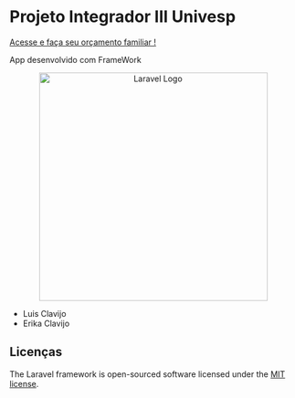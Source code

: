
# Projeto Integrador III Univesp

[Acesse e faça seu orçamento familiar !](https://orca.app.br)

App desenvolvido  com FrameWork

<p align="center"><a href="https://laravel.com" target="_blank"><img src="https://raw.githubusercontent.com/laravel/art/master/logo-lockup/5%20SVG/2%20CMYK/1%20Full%20Color/laravel-logolockup-cmyk-red.svg" width="400" alt="Laravel Logo"></a></p>
 

- Luis Clavijo
- Erika Clavijo

## Licenças 

The Laravel framework is open-sourced software licensed under the [MIT license](https://opensource.org/licenses/MIT).
